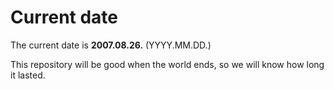 # Current date

The current date is **2007.08.26.** (YYYY.MM.DD.)

This repository will be good when the world ends, so we will know how long it lasted.